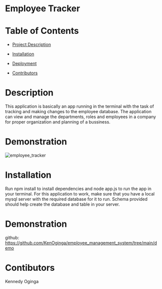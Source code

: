 # Employee Tracker

# Table of Contents
* [Project Description](#Description)

* [Installation](#Installation)

* [Deployment](#Deployment)

* [Contributors](#Contributors)


# Description
This application is basically an app running in the terminal with the task of tracking and making changes to the employee database. The application can view and manage the departments, roles and employees in a company for proper organization and planning of a bussiness.

# Demonstration
![employee_tracker](https://user-images.githubusercontent.com/72943649/102003991-f15a7200-3cd1-11eb-8c25-724ed0f5a9c1.gif)

# Installation
Run npm install to install dependencies and node app.js to run the app in your terminal. For this application to work, make sure that you have a local mysql server with the required database for it to run. Schema provided should help create the database and table in your server.

# Demonstration
github: https://github.com/KenOginga/employee_management_system/tree/main/demo

# Contibutors
Kennedy Oginga
